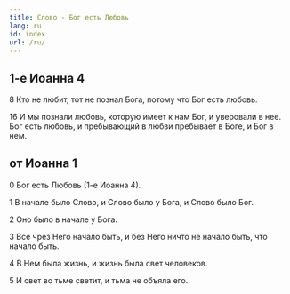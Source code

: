 ```yaml
---
title: Слово - Бог есть Любовь
lang: ru
id: index
url: /ru/
---
```


## 1-е Иоанна 4

8 Кто не любит, тот не познал Бога, потому что Бог есть любовь.

16 И мы познали любовь, которую имеет к нам Бог, и уверовали в нее. Бог есть любовь, и пребывающий в любви пребывает в Боге, и Бог в нем.

## от Иоанна 1

0 Бог есть Любовь (1-е Иоанна 4).

1 В начале было Слово, и Слово было у Бога, и Слово было Бог.

2 Оно было в начале у Бога.

3 Все чрез Него начало быть, и без Него ничто не начало быть, что начало быть.

4 В Нем была жизнь, и жизнь была свет человеков.

5 И свет во тьме светит, и тьма не объяла его.
